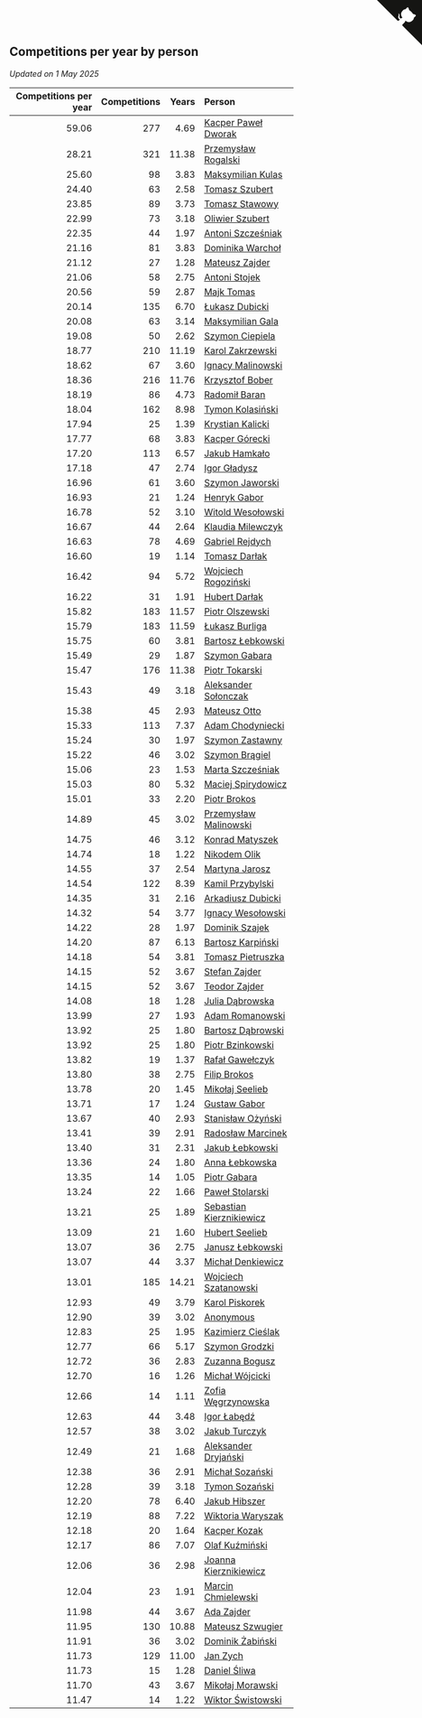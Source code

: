 ## Competitions per year by person

*Updated on  1 May 2025*

| Competitions per year | Competitions | Years | Person |
| ---: | ---: | ---: | :--- |
| 59.06 | 277 | 4.69 | [Kacper Paweł Dworak](https://www.worldcubeassociation.org/persons/2020DWOR01) |
| 28.21 | 321 | 11.38 | [Przemysław Rogalski](https://www.worldcubeassociation.org/persons/2013ROGA02) |
| 25.60 | 98 | 3.83 | [Maksymilian Kulas](https://www.worldcubeassociation.org/persons/2021KULA02) |
| 24.40 | 63 | 2.58 | [Tomasz Szubert](https://www.worldcubeassociation.org/persons/2022SZUB02) |
| 23.85 | 89 | 3.73 | [Tomasz Stawowy](https://www.worldcubeassociation.org/persons/2021STAW01) |
| 22.99 | 73 | 3.18 | [Oliwier Szubert](https://www.worldcubeassociation.org/persons/2022SZUB01) |
| 22.35 | 44 | 1.97 | [Antoni Szcześniak](https://www.worldcubeassociation.org/persons/2023SZCZ04) |
| 21.16 | 81 | 3.83 | [Dominika Warchoł](https://www.worldcubeassociation.org/persons/2021WARC01) |
| 21.12 | 27 | 1.28 | [Mateusz Zajder](https://www.worldcubeassociation.org/persons/2024ZAJD01) |
| 21.06 | 58 | 2.75 | [Antoni Stojek](https://www.worldcubeassociation.org/persons/2022STOJ03) |
| 20.56 | 59 | 2.87 | [Majk Tomas](https://www.worldcubeassociation.org/persons/2022TOMA05) |
| 20.14 | 135 | 6.70 | [Łukasz Dubicki](https://www.worldcubeassociation.org/persons/2018DUBI01) |
| 20.08 | 63 | 3.14 | [Maksymilian Gala](https://www.worldcubeassociation.org/persons/2022GALA01) |
| 19.08 | 50 | 2.62 | [Szymon Ciepiela](https://www.worldcubeassociation.org/persons/2022CIEP01) |
| 18.77 | 210 | 11.19 | [Karol Zakrzewski](https://www.worldcubeassociation.org/persons/2014ZAKR01) |
| 18.62 | 67 | 3.60 | [Ignacy Malinowski](https://www.worldcubeassociation.org/persons/2021MALI02) |
| 18.36 | 216 | 11.76 | [Krzysztof Bober](https://www.worldcubeassociation.org/persons/2013BOBE01) |
| 18.19 | 86 | 4.73 | [Radomił Baran](https://www.worldcubeassociation.org/persons/2020BARA02) |
| 18.04 | 162 | 8.98 | [Tymon Kolasiński](https://www.worldcubeassociation.org/persons/2016KOLA02) |
| 17.94 | 25 | 1.39 | [Krystian Kalicki](https://www.worldcubeassociation.org/persons/2023KALI10) |
| 17.77 | 68 | 3.83 | [Kacper Górecki](https://www.worldcubeassociation.org/persons/2021GORE01) |
| 17.20 | 113 | 6.57 | [Jakub Hamkało](https://www.worldcubeassociation.org/persons/2018HAMK01) |
| 17.18 | 47 | 2.74 | [Igor Gładysz](https://www.worldcubeassociation.org/persons/2022GLAD01) |
| 16.96 | 61 | 3.60 | [Szymon Jaworski](https://www.worldcubeassociation.org/persons/2021JAWO01) |
| 16.93 | 21 | 1.24 | [Henryk Gabor](https://www.worldcubeassociation.org/persons/2024GABO02) |
| 16.78 | 52 | 3.10 | [Witold Wesołowski](https://www.worldcubeassociation.org/persons/2022WESO01) |
| 16.67 | 44 | 2.64 | [Klaudia Milewczyk](https://www.worldcubeassociation.org/persons/2022MILE05) |
| 16.63 | 78 | 4.69 | [Gabriel Rejdych](https://www.worldcubeassociation.org/persons/2020REJD01) |
| 16.60 | 19 | 1.14 | [Tomasz Darłak](https://www.worldcubeassociation.org/persons/2024DARL01) |
| 16.42 | 94 | 5.72 | [Wojciech Rogoziński](https://www.worldcubeassociation.org/persons/2019ROGO04) |
| 16.22 | 31 | 1.91 | [Hubert Darłak](https://www.worldcubeassociation.org/persons/2023DARL03) |
| 15.82 | 183 | 11.57 | [Piotr Olszewski](https://www.worldcubeassociation.org/persons/2013OLSZ02) |
| 15.79 | 183 | 11.59 | [Łukasz Burliga](https://www.worldcubeassociation.org/persons/2013BURL01) |
| 15.75 | 60 | 3.81 | [Bartosz Łebkowski](https://www.worldcubeassociation.org/persons/2021LEBK01) |
| 15.49 | 29 | 1.87 | [Szymon Gabara](https://www.worldcubeassociation.org/persons/2023GABA01) |
| 15.47 | 176 | 11.38 | [Piotr Tokarski](https://www.worldcubeassociation.org/persons/2013TOKA01) |
| 15.43 | 49 | 3.18 | [Aleksander Sołonczak](https://www.worldcubeassociation.org/persons/2022SOLO01) |
| 15.38 | 45 | 2.93 | [Mateusz Otto](https://www.worldcubeassociation.org/persons/2022OTTO01) |
| 15.33 | 113 | 7.37 | [Adam Chodyniecki](https://www.worldcubeassociation.org/persons/2017CHOD02) |
| 15.24 | 30 | 1.97 | [Szymon Zastawny](https://www.worldcubeassociation.org/persons/2023ZAST01) |
| 15.22 | 46 | 3.02 | [Szymon Brągiel](https://www.worldcubeassociation.org/persons/2022BRAG03) |
| 15.06 | 23 | 1.53 | [Marta Szcześniak](https://www.worldcubeassociation.org/persons/2023SZCZ07) |
| 15.03 | 80 | 5.32 | [Maciej Spirydowicz](https://www.worldcubeassociation.org/persons/2020SPIR01) |
| 15.01 | 33 | 2.20 | [Piotr Brokos](https://www.worldcubeassociation.org/persons/2023BROK01) |
| 14.89 | 45 | 3.02 | [Przemysław Malinowski](https://www.worldcubeassociation.org/persons/2022MALI01) |
| 14.75 | 46 | 3.12 | [Konrad Matyszek](https://www.worldcubeassociation.org/persons/2022MATY02) |
| 14.74 | 18 | 1.22 | [Nikodem Olik](https://www.worldcubeassociation.org/persons/2024OLIK01) |
| 14.55 | 37 | 2.54 | [Martyna Jarosz](https://www.worldcubeassociation.org/persons/2022JARO01) |
| 14.54 | 122 | 8.39 | [Kamil Przybylski](https://www.worldcubeassociation.org/persons/2016PRZY01) |
| 14.35 | 31 | 2.16 | [Arkadiusz Dubicki](https://www.worldcubeassociation.org/persons/2023DUBI01) |
| 14.32 | 54 | 3.77 | [Ignacy Wesołowski](https://www.worldcubeassociation.org/persons/2021WESO01) |
| 14.22 | 28 | 1.97 | [Dominik Szajek](https://www.worldcubeassociation.org/persons/2023SZAJ01) |
| 14.20 | 87 | 6.13 | [Bartosz Karpiński](https://www.worldcubeassociation.org/persons/2019KARP03) |
| 14.18 | 54 | 3.81 | [Tomasz Pietruszka](https://www.worldcubeassociation.org/persons/2021PIET01) |
| 14.15 | 52 | 3.67 | [Stefan Zajder](https://www.worldcubeassociation.org/persons/2021ZAJD02) |
| 14.15 | 52 | 3.67 | [Teodor Zajder](https://www.worldcubeassociation.org/persons/2021ZAJD03) |
| 14.08 | 18 | 1.28 | [Julia Dąbrowska](https://www.worldcubeassociation.org/persons/2024DABR01) |
| 13.99 | 27 | 1.93 | [Adam Romanowski](https://www.worldcubeassociation.org/persons/2023ROMA10) |
| 13.92 | 25 | 1.80 | [Bartosz Dąbrowski](https://www.worldcubeassociation.org/persons/2023DABR07) |
| 13.92 | 25 | 1.80 | [Piotr Bzinkowski](https://www.worldcubeassociation.org/persons/2023BZIN01) |
| 13.82 | 19 | 1.37 | [Rafał Gawełczyk](https://www.worldcubeassociation.org/persons/2023GAWE01) |
| 13.80 | 38 | 2.75 | [Filip Brokos](https://www.worldcubeassociation.org/persons/2022BROK03) |
| 13.78 | 20 | 1.45 | [Mikołaj Seelieb](https://www.worldcubeassociation.org/persons/2023SEEL04) |
| 13.71 | 17 | 1.24 | [Gustaw Gabor](https://www.worldcubeassociation.org/persons/2024GABO01) |
| 13.67 | 40 | 2.93 | [Stanisław Ożyński](https://www.worldcubeassociation.org/persons/2022OZYN01) |
| 13.41 | 39 | 2.91 | [Radosław Marcinek](https://www.worldcubeassociation.org/persons/2022MARC05) |
| 13.40 | 31 | 2.31 | [Jakub Łebkowski](https://www.worldcubeassociation.org/persons/2023LEBK01) |
| 13.36 | 24 | 1.80 | [Anna Łebkowska](https://www.worldcubeassociation.org/persons/2023LEBK04) |
| 13.35 | 14 | 1.05 | [Piotr Gabara](https://www.worldcubeassociation.org/persons/2024GABA02) |
| 13.24 | 22 | 1.66 | [Paweł Stolarski](https://www.worldcubeassociation.org/persons/2023STOL04) |
| 13.21 | 25 | 1.89 | [Sebastian Kierznikiewicz](https://www.worldcubeassociation.org/persons/2023KIER02) |
| 13.09 | 21 | 1.60 | [Hubert Seelieb](https://www.worldcubeassociation.org/persons/2023SEEL02) |
| 13.07 | 36 | 2.75 | [Janusz Łebkowski](https://www.worldcubeassociation.org/persons/2022LEBK01) |
| 13.07 | 44 | 3.37 | [Michał Denkiewicz](https://www.worldcubeassociation.org/persons/2021DENK01) |
| 13.01 | 185 | 14.21 | [Wojciech Szatanowski](https://www.worldcubeassociation.org/persons/2011SZAT01) |
| 12.93 | 49 | 3.79 | [Karol Piskorek](https://www.worldcubeassociation.org/persons/2021PISK01) |
| 12.90 | 39 | 3.02 | [Anonymous](https://www.worldcubeassociation.org/persons/2022ANON03) |
| 12.83 | 25 | 1.95 | [Kazimierz Cieślak](https://www.worldcubeassociation.org/persons/2023CIES01) |
| 12.77 | 66 | 5.17 | [Szymon Grodzki](https://www.worldcubeassociation.org/persons/2020GROD01) |
| 12.72 | 36 | 2.83 | [Zuzanna Bogusz](https://www.worldcubeassociation.org/persons/2022BOGU01) |
| 12.70 | 16 | 1.26 | [Michał Wójcicki](https://www.worldcubeassociation.org/persons/2024WOJC01) |
| 12.66 | 14 | 1.11 | [Zofia Węgrzynowska](https://www.worldcubeassociation.org/persons/2024WEGR01) |
| 12.63 | 44 | 3.48 | [Igor Łabędź](https://www.worldcubeassociation.org/persons/2021LABE01) |
| 12.57 | 38 | 3.02 | [Jakub Turczyk](https://www.worldcubeassociation.org/persons/2022TURC02) |
| 12.49 | 21 | 1.68 | [Aleksander Dryjański](https://www.worldcubeassociation.org/persons/2023DRYJ01) |
| 12.38 | 36 | 2.91 | [Michał Sozański](https://www.worldcubeassociation.org/persons/2022SOZA02) |
| 12.28 | 39 | 3.18 | [Tymon Sozański](https://www.worldcubeassociation.org/persons/2022SOZA01) |
| 12.20 | 78 | 6.40 | [Jakub Hibszer](https://www.worldcubeassociation.org/persons/2018HIBS01) |
| 12.19 | 88 | 7.22 | [Wiktoria Waryszak](https://www.worldcubeassociation.org/persons/2018WARY01) |
| 12.18 | 20 | 1.64 | [Kacper Kozak](https://www.worldcubeassociation.org/persons/2023KOZA05) |
| 12.17 | 86 | 7.07 | [Olaf Kuźmiński](https://www.worldcubeassociation.org/persons/2018KUZM02) |
| 12.06 | 36 | 2.98 | [Joanna Kierznikiewicz](https://www.worldcubeassociation.org/persons/2022KIER01) |
| 12.04 | 23 | 1.91 | [Marcin Chmielewski](https://www.worldcubeassociation.org/persons/2023CHMI01) |
| 11.98 | 44 | 3.67 | [Ada Zajder](https://www.worldcubeassociation.org/persons/2021ZAJD01) |
| 11.95 | 130 | 10.88 | [Mateusz Szwugier](https://www.worldcubeassociation.org/persons/2014SZWU01) |
| 11.91 | 36 | 3.02 | [Dominik Żabiński](https://www.worldcubeassociation.org/persons/2022ZABI01) |
| 11.73 | 129 | 11.00 | [Jan Zych](https://www.worldcubeassociation.org/persons/2014ZYCH01) |
| 11.73 | 15 | 1.28 | [Daniel Śliwa](https://www.worldcubeassociation.org/persons/2024SLIW01) |
| 11.70 | 43 | 3.67 | [Mikołaj Morawski](https://www.worldcubeassociation.org/persons/2021MORA01) |
| 11.47 | 14 | 1.22 | [Wiktor Świstowski](https://www.worldcubeassociation.org/persons/2024SWIS01) |


<a href="https://github.com/noeruchangd/wca_statistics_vn" class="github-corner" aria-label="View source on Github"><svg width="80" height="80" viewBox="0 0 250 250" style="fill:#151513; color:#fff; position: absolute; top: 0; border: 0; right: 0;" aria-hidden="true"><path d="M0,0 L115,115 L130,115 L142,142 L250,250 L250,0 Z"></path><path d="M128.3,109.0 C113.8,99.7 119.0,89.6 119.0,89.6 C122.0,82.7 120.5,78.6 120.5,78.6 C119.2,72.0 123.4,76.3 123.4,76.3 C127.3,80.9 125.5,87.3 125.5,87.3 C122.9,97.6 130.6,101.9 134.4,103.2" fill="currentColor" style="transform-origin: 130px 106px;" class="octo-arm"></path><path d="M115.0,115.0 C114.9,115.1 118.7,116.5 119.8,115.4 L133.7,101.6 C136.9,99.2 139.9,98.4 142.2,98.6 C133.8,88.0 127.5,74.4 143.8,58.0 C148.5,53.4 154.0,51.2 159.7,51.0 C160.3,49.4 163.2,43.6 171.4,40.1 C171.4,40.1 176.1,42.5 178.8,56.2 C183.1,58.6 187.2,61.8 190.9,65.4 C194.5,69.0 197.7,73.2 200.1,77.6 C213.8,80.2 216.3,84.9 216.3,84.9 C212.7,93.1 206.9,96.0 205.4,96.6 C205.1,102.4 203.0,107.8 198.3,112.5 C181.9,128.9 168.3,122.5 157.7,114.1 C157.9,116.9 156.7,120.9 152.7,124.9 L141.0,136.5 C139.8,137.7 141.6,141.9 141.8,141.8 Z" fill="currentColor" class="octo-body"></path></svg></a><style>.github-corner:hover .octo-arm{animation:octocat-wave 560ms ease-in-out}@keyframes octocat-wave{0%,100%{transform:rotate(0)}20%,60%{transform:rotate(-25deg)}40%,80%{transform:rotate(10deg)}}@media (max-width:500px){.github-corner:hover .octo-arm{animation:none}.github-corner .octo-arm{animation:octocat-wave 560ms ease-in-out}}</style>

